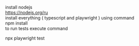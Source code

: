 install nodejs 
</br>
https://nodejs.org/ru
</br>
install everything ( typescript and playwright ) using command
</br>
npm install
</br>
to run tests execute command 
</br>

npx playwright test
